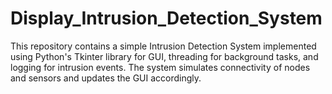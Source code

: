 # Display_Intrusion_Detection_System
This repository contains a simple Intrusion Detection System implemented using Python's Tkinter library for GUI, threading for background tasks, and logging for intrusion events. The system simulates connectivity of nodes and sensors and updates the GUI accordingly.
